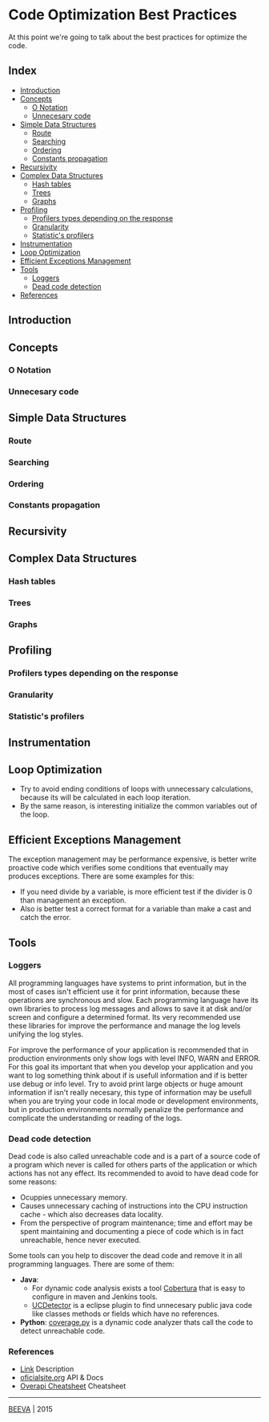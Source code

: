 # Code Optimization Best Practices
At this point we're going to talk about the best practices for optimize the code.

## Index

* [Introduction](#introduction)
* [Concepts](#concepts)
	* [O Notation](#o-notation)
	* [Unnecesary code](#unnecesary-code)
* [Simple Data Structures](#simple-data-structures)
	* [Route](#route)
	* [Searching](#searching)
	* [Ordering](#ordering)
	* [Constants propagation](#constants-propagation)
* [Recursivity](#recursivity)
* [Complex Data Structures](#complex-data-structures)
	* [Hash tables](#hash-tables)
	* [Trees](#trees)
	* [Graphs](#graphs)
* [Profiling](#profiling)
	* [Profilers types depending on the response](#profilers-types-depending-on-the-response)
	* [Granularity](#granularity)
	* [Statistic's profilers](#statistics-profilers)
* [Instrumentation](#instrumentation)
* [Loop Optimization](#loop-optimization)
* [Efficient Exceptions Management](#efficient-exceptions-management)
* [Tools](#tools)
	* [Loggers](#loggers)
	* [Dead code detection](#dead-code-detection)
* [References](#references)

## Introduction

## Concepts

### O Notation

### Unnecesary code

## Simple Data Structures

### Route

### Searching

### Ordering

### Constants propagation

## Recursivity

## Complex Data Structures

### Hash tables

### Trees

### Graphs

## Profiling

### Profilers types depending on the response

### Granularity

### Statistic's profilers

## Instrumentation

## Loop Optimization
* Try to avoid ending conditions of loops with unnecessary calculations, because its will be calculated in each loop iteration.
* By the same reason, is interesting initialize the common variables out of the loop.

## Efficient Exceptions Management
The exception management may be performance expensive, is better write proactive code which verifies some conditions that eventually may produces exceptions. There are some examples for this:

* If you need divide by a variable, is more efficient test if the divider is 0 than management an exception.
* Also is better test a correct format for a variable than make a cast and catch the error.

## Tools

### Loggers
All programming languages have systems to print information, but in the most of cases isn't efficient use it for print information, because these operations are synchronous and slow. Each programming language have its own libraries to process log messages and allows to save it at disk and/or screen and configure a determined format. Its very recommended use these libraries for improve the performance and manage the log levels unifying the log styles.

For improve the performance of your application is recommended that in production environments only show logs with level INFO, WARN and ERROR. For this goal its important that when you develop your application and you want to log something think about if is usefull information and if is better use debug or info level. Try to avoid print large objects or huge amount information if isn't really necesary, this type of information may be usefull when you are trying your code in local mode or development environments, but in production environments normally penalize the performance and complicate the understanding or reading of the logs.

### Dead code detection
Dead code is also called unreachable code and is a part of a source code of a program which never is called for others parts of the application or which actions has not any effect. Its recommended to avoid to have dead code for some reasons:

* Ocuppies unnecessary memory.
* Causes unnecessary caching of instructions into the CPU instruction cache - which also decreases data locality.
* From the perspective of program maintenance; time and effort may be spent maintaining and documenting a piece of code which is in fact unreachable, hence never executed.

Some tools can you help to discover the dead code and remove it in all programming languages. There are some of them:

* **Java**:
  * For dynamic code analysis exists a tool [Cobertura](http://cobertura.github.io/cobertura/) that is easy to configure in maven and Jenkins tools.
  * [UCDetector](http://www.ucdetector.org/) is a eclipse plugin to find unnecesary public java code like classes methods or fields which have no references.
* **Python**: [coverage.py](http://coverage.readthedocs.org/en/latest/) is a dynamic code analyzer thats call the code to detect unreachable code.


### References

* [Link](http://www.url.to) Description
* [oficialsite.org](http://www.oficialwebsite.org) API & Docs
* [Overapi Cheatsheet](http://overapi.com/example/) Cheatsheet

___

[BEEVA](http://www.beeva.com) | 2015

